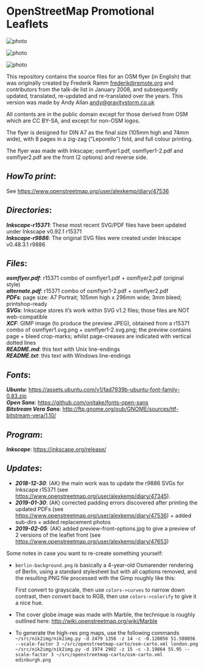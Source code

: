 # OpenStreetMap Promotional Leaflets

![photo](https://raw.github.com/alexkemp9/openstreetmap-promotional-leaflets/master/leaflets.jpg)

![photo](https://raw.github.com/alexkemp9/openstreetmap-promotional-leaflets/master/leaflets2.jpg)

![photo](https://raw.github.com/alexkemp9/openstreetmap-promotional-leaflets/master/preview-front-options.jpg)

This repository contains the source files for an OSM flyer (in English) that was
originally created by Frederik Ramm <frederik@remote.org> and
contributors from the talk-de list in January 2008, and subsequently
updated, translated, re-updated and re-translated over the
years. This version was made by Andy Allan <andy@gravitystorm.co.uk>

All contents are in the public domain except for those derived from OSM
which are CC BY-SA, and except for non-OSM logos.

The flyer is designed for DIN A7 as the final size (105mm high and
74mm wide), with 8 pages in a zig-zag ("Leporello") fold, and full
colour printing. 

The flyer was made with Inkscape; osmflyer1.pdf, osmflyer1-2.pdf and osmflyer2.pdf
are the front (2 options) and reverse side.

## *HowTo print*:

See https://www.openstreetmap.org/user/alexkemp/diary/47536

## *Directories*:

***Inkscape-r15371***: These most recent SVG/PDF files have been updated under Inkscape v0.92.1 r15371    
***Inkscape-r9886***: The original SVG files were created under Inkscape v0.48.3.1 r9886     

## *Files*:

***osmflyer.pdf***: r15371 combo of osmflyer1.pdf + osmflyer2.pdf (original style)    
***alternate.pdf***: r15371 combo of osmflyer1-2.pdf + osmflyer2.pdf    
***PDFs***: page size: A7 Portrait; 105mm high x 296mm wide; 3mm bleed; printshop-ready    
***SVGs***: Inkscape stores it’s work within SVG v1.2 files; those files are NOT web-compatible    
***XCF***: GIMP image (to produce the preview JPEG), obtained from a r15371 combo of osmflyer1.svg.png + osmflyer1-2.svg.png;
the preview contains page + bleed crop-marks; whilst page-creases are indicated with vertical dotted lines    
***README.md***:  this text with Unix line-endings    
***README.txt***: this text with Windows line-endings

## *Fonts*:

***Ubuntu***: https://assets.ubuntu.com/v1/fad7939b-ubuntu-font-family-0.83.zip    
***Open Sans***: https://github.com/onitake/fonts-open-sans    
***Bitstream Vera Sans***: http://ftp.gnome.org/pub/GNOME/sources/ttf-bitstream-vera/1.10/

## *Program*:

***Inkscape***: https://inkscape.org/release/

## *Updates*:

- ***2018-12-30***: (AK) the main work was to update the r9886 SVGs for Inkscape r15371
(see https://www.openstreetmap.org/user/alexkemp/diary/47345).
- ***2019-01-30***: (AK) corrected padding errors discovered after printing the updated PDFs
(see https://www.openstreetmap.org/user/alexkemp/diary/47536) + added sub-dirs + added replacement photos
- ***2019-02-05***: (AK) added preview-front-options.jpg to give a preview of 2 versions of the leaflet front
(see https://www.openstreetmap.org/user/alexkemp/diary/47653)

Some notes in case you want to re-create something yourself:

* `berlin-background.png` is basically a 4-year-old Osmarender rendering
of Berlin, using a standard stylesheet but with all captions removed,
and the resulting PNG file processed with the Gimp roughly like this:

  First convert to grayscale, then use `colors->curves` to narrow down
contrast, then convert back to RGB, then use `colors->colorify` to give
it a nice hue.

* The cover globe image was made with Marble, the technique is roughly
outlined here: http://wiki.openstreetmap.org/wiki/Marble

* To generate the high-res png maps, use the following commands
`~/src/nik2img/nik2img.py -d 2479 1356 -z 14 -c -0.128056 51.508056 --scale-factor 3 ~/src/openstreetmap-carto/osm-carto.xml london.png`
`~/src/nik2img/nik2img.py -d 1974 2902 -z 15 -c -3.19864 55.95 --scale-factor 3 ~/src/openstreetmap-carto/osm-carto.xml edinburgh.png`